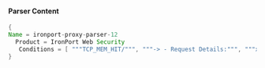 #### Parser Content
```Java
{
Name = ironport-proxy-parser-12
  Product = IronPort Web Security
   Conditions = [ """TCP_MEM_HIT/""", """-> - Request Details:""", """xb-accesslog:""" ]
}
```